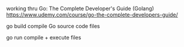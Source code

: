 working thru Go: The Complete Developer's Guide (Golang)
https://www.udemy.com/course/go-the-complete-developers-guide/

go build    compile Go source code files

go run      compile + execute files
